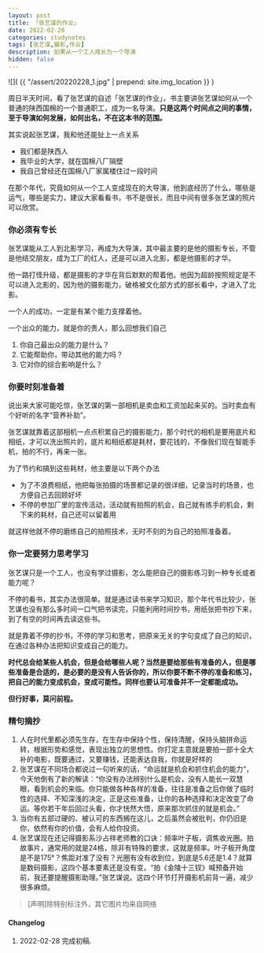 ```yaml
---
layout: post
title: 「张艺谋的作业」
date: 2022-02-28
categories: studynotes
tags: [张艺谋,摄影,作业]
description: 如果从一个工人成长为一个导演
hidden: false
---
```


![](  {{ "/assert/20220228_1.jpg" | prepend: site.img_location }}  )

周日半天时间，看了张艺谋的自述「张艺谋的作业」，书主要讲张艺谋如何从一个普通的陕西国棉的一个普通职工，成为一名导演。**只是这两个时间点之间的事情，至于导演如何发展，如何出名，不在这本书的范围。**

其实说起张艺谋，我和他还能扯上一点关系
- 我们都是陕西人
- 我毕业的大学，就在国棉八厂隔壁
- 我自己曾经还在国棉八厂家属楼住过一段时间

在那个年代，究竟如何从一个工人变成现在的大导演，他到底经历了什么，哪些是运气，哪些是实力，建议大家看看书，书不是很长，而且中间有很多张艺谋的照片可以欣赏。

### 你必须有专长

张艺谋能从工人到北影学习，再成为大导演，其中最主要的是他的摄影专长，不管是他结交朋友，成为工厂的红人，还是可以进入北影，都是他摄影的才华。

他一路打怪升级，都是摄影的才华在背后默默的帮着他。他因为超龄按照规定是不可以进入北影的，因为他的摄影能力，破格被文化部方式的部长看中，才进入了北影。

一个人的成功，一定是有某个能力支撑着他。

一个出众的能力，就是你的贵人，那么回想我们自己
1. 你自己最出众的能力是什么？
2. 它能帮助你，带动其他的能力吗？
3. 它对你的综合影响是什么？

### 你要时刻准备着

说出来大家可能吃惊，张艺谋的第一部相机是卖血和工资加起来买的。当时卖血有个好听的名字“营养补助”。

张艺谋就靠着这部相机一点点积累自己的摄影能力，那个时代的相机是要用底片和相纸，才可以洗出照片的，底片和相纸都是耗材，要花钱的，不像我们现在智能手机，拍的不行，再来一张。

为了节约和搞到这些耗材，他主要是以下两个办法

-   为了不浪费相纸，他把每张拍摄的场景都记录的很详细，记录当时的场景，也方便自己去回顾好坏
-   不停的参加厂里的宣传活动，活动就有拍照的机会，自己就有练手的机会，剩下来的耗材，自己还可以留着用

就这样他就不停的磨练自己的拍照技术，无时不刻的为自己的拍照准备着。

### 你一定要努力思考学习
张艺谋只是一个工人，也没有学过摄影，怎么能把自己的摄影练习到一种专长或者能力呢？

不停的看书，其实办法很简单。就是通过读书来学习知识，那个年代书比较少，张艺谋也没有那么多时间一口气把书读完，只能利用时间抄书，用纸张把书抄下来，到了有空的时间再去读这些书。

就是靠着不停的抄书，不停的学习和思考，把原来无关的字句变成了自己的知识，在通过各种办法把知识变成自己的能力。

**时代总会给某些人机会，但是会给哪些人呢？当然是要给那些有准备的人，但是哪些准备是合适的，是必要的是没有人告诉你的，所以你要不断不停的准备和练习，把自己的能力变成机会，变成可能性。同样也要认可准备并不一定都能成功。**

**但行好事，莫问前程。**

### 精句摘抄
1. 人在时代里都必须先生存，在生存中保持个性，保持清醒，保持头脑拼命运转，根据形势和感觉，表现出独立的思想性。你打定主意就是要拍一部十全大补的电影，既要通过，又要赚钱，还能表达自我，你就是好样的
2. 张艺谋在不同场合都说过一句听来的话，“命运就是机会和抓住机会的能力”，今天他倒有了新的解读：“你没有办法辨别什么是机会，没有人能长一双慧眼，看到机会的来临。你只能做各种各样的准备，往往是准备之后你做了临时性的选择、不知深浅的决定，正是这些准备，让你的各种选择和决定改变了命运。等你若干年后回过头看，你才恍然大悟，原来那次抓住的就是机会。”
3. 当你有五部过硬的、被认可的东西搁在这儿，之后虽然会被批判，你仍旧是你，依然有你的价值，会有人给你投资。
4. 张艺谋现在还记得摄影系沙占祥老师教的口诀：频率叶子板，调焦收光圈。拍故事片，通常用的就是24格，除非有特殊的要求，这就是频率。叶子板开角度是不是175°？焦距对准了没有？光圈有没有收到位，到底是5.6还是1.4？就算是数码摄影，这四个基本要素还是没有变。“拍《金陵十三钗》喊预备开始前，我还要提醒摄影助理。”张艺谋说。这四个环节打开摄影机前背一遍，减少很多麻烦。


> [声明]除特别标注外，其它图片均来自网络

#### Changelog
1. 2022-02-28  完成初稿.